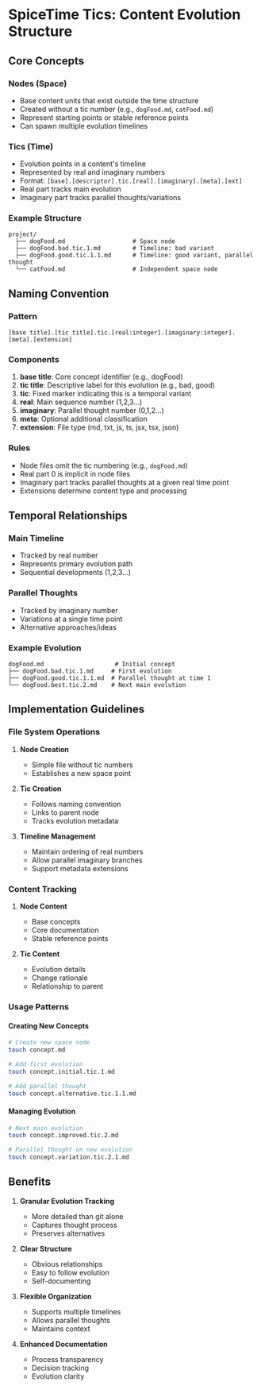 # SpiceTime Tics: Content Evolution Structure

## Core Concepts

### Nodes (Space)

- Base content units that exist outside the time structure
- Created without a tic number (e.g., `dogFood.md`, `catFood.md`)
- Represent starting points or stable reference points
- Can spawn multiple evolution timelines

### Tics (Time)

- Evolution points in a content's timeline
- Represented by real and imaginary numbers
- Format: `[base].[descriptor].tic.[real].[imaginary].[meta].[ext]`
- Real part tracks main evolution
- Imaginary part tracks parallel thoughts/variations

### Example Structure

```
project/
  ├── dogFood.md                   # Space node
  ├── dogFood.bad.tic.1.md         # Timeline: bad variant
  ├── dogFood.good.tic.1.1.md      # Timeline: good variant, parallel thought
  └── catFood.md                   # Independent space node
```

## Naming Convention

### Pattern

```
[base title].[tic title].tic.[real:integer].[imaginary:integer].[meta].[extension]
```

### Components

1. **base title**: Core concept identifier (e.g., dogFood)
2. **tic title**: Descriptive label for this evolution (e.g., bad, good)
3. **tic**: Fixed marker indicating this is a temporal variant
4. **real**: Main sequence number (1,2,3...)
5. **imaginary**: Parallel thought number (0,1,2...)
6. **meta**: Optional additional classification
7. **extension**: File type (md, txt, js, ts, jsx, tsx, json)

### Rules

- Node files omit the tic numbering (e.g., `dogFood.md`)
- Real part 0 is implicit in node files
- Imaginary part tracks parallel thoughts at a given real time point
- Extensions determine content type and processing

## Temporal Relationships

### Main Timeline

- Tracked by real number
- Represents primary evolution path
- Sequential developments (1,2,3...)

### Parallel Thoughts

- Tracked by imaginary number
- Variations at a single time point
- Alternative approaches/ideas

### Example Evolution

```
dogFood.md                    # Initial concept
├── dogFood.bad.tic.1.md     # First evolution
├── dogFood.good.tic.1.1.md  # Parallel thought at time 1
└── dogFood.best.tic.2.md    # Next main evolution
```

## Implementation Guidelines

### File System Operations

1. **Node Creation**
    - Simple file without tic numbers
    - Establishes a new space point

2. **Tic Creation**
    - Follows naming convention
    - Links to parent node
    - Tracks evolution metadata

3. **Timeline Management**
    - Maintain ordering of real numbers
    - Allow parallel imaginary branches
    - Support metadata extensions

### Content Tracking

1. **Node Content**
    - Base concepts
    - Core documentation
    - Stable reference points

2. **Tic Content**
    - Evolution details
    - Change rationale
    - Relationship to parent

### Usage Patterns

#### Creating New Concepts

```bash
# Create new space node
touch concept.md

# Add first evolution
touch concept.initial.tic.1.md

# Add parallel thought
touch concept.alternative.tic.1.1.md
```

#### Managing Evolution

```bash
# Next main evolution
touch concept.improved.tic.2.md

# Parallel thought on new evolution
touch concept.variation.tic.2.1.md
```

## Benefits

1. **Granular Evolution Tracking**
    - More detailed than git alone
    - Captures thought process
    - Preserves alternatives

2. **Clear Structure**
    - Obvious relationships
    - Easy to follow evolution
    - Self-documenting

3. **Flexible Organization**
    - Supports multiple timelines
    - Allows parallel thoughts
    - Maintains context

4. **Enhanced Documentation**
    - Process transparency
    - Decision tracking
    - Evolution clarity